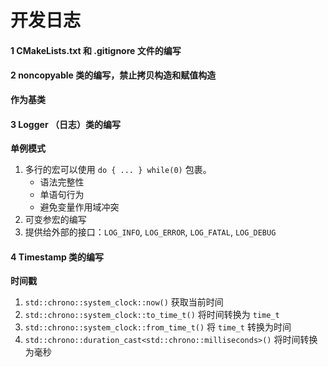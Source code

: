 # 开发日志

#### 1 CMakeLists.txt 和 .gitignore 文件的编写

#### 2 noncopyable 类的编写，禁止拷贝构造和赋值构造

**作为基类**

#### 3 Logger （日志）类的编写

**单例模式**

1. 多行的宏可以使用 `do { ... } while(0)` 包裹。
    - 语法完整性
    - 单语句行为
    - 避免变量作用域冲突
2. 可变参宏的编写
3. 提供给外部的接口：`LOG_INFO`, `LOG_ERROR`, `LOG_FATAL`, `LOG_DEBUG`

#### 4 Timestamp 类的编写

**时间戳**

1. `std::chrono::system_clock::now()` 获取当前时间
2. `std::chrono::system_clock::to_time_t()` 将时间转换为 `time_t`
3. `std::chrono::system_clock::from_time_t()` 将 `time_t` 转换为时间
4. `std::chrono::duration_cast<std::chrono::milliseconds>()` 将时间转换为毫秒